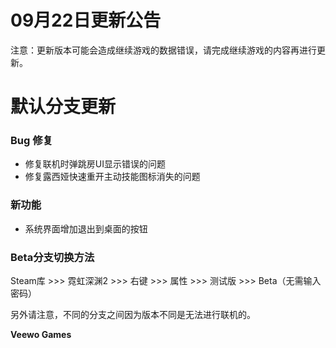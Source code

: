 # 09月22日更新公告

注意：更新版本可能会造成继续游戏的数据错误，请完成继续游戏的内容再进行更新。

# 默认分支更新

### Bug 修复

* 修复联机时弹跳房UI显示错误的问题
* 修复露西娅快速重开主动技能图标消失的问题
### 新功能

* 系统界面增加退出到桌面的按钮
### Beta分支切换方法

Steam库 >>> 霓虹深渊2 >>> 右键 >>> 属性 >>> 测试版 >>> Beta（无需输入密码）

另外请注意，不同的分支之间因为版本不同是无法进行联机的。

**Veewo Games**

